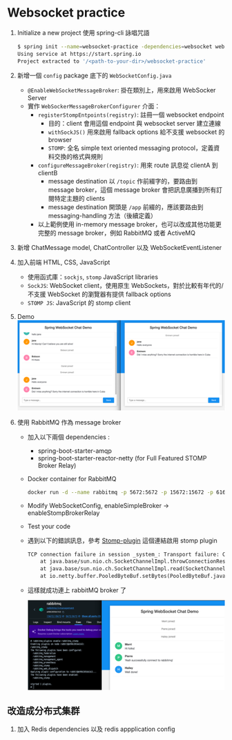 # Websocket practice 

1. Initialize a new project
   使用 spring-cli 詠唱咒語
   ```bash
   $ spring init --name=websocket-practice -dependencies=websocket websocket-practice
   Using service at https://start.spring.io
   Project extracted to '/<path-to-your-dir>/websocket-practice'
   ```

2. 新增一個 `config` package 底下的 `WebSocketConfig.java`
   - `@EnableWebSocketMessageBroker`: 掛在類別上，用來啟用 WebSocker Server
   - 實作 `WebSockerMessageBrokerConfigurer` 介面：
     - `registerStompEntpoints(registry)`: 註冊一個 websocket endpoint
       - 目的：client 會用這個 endpoint 與 websocket server 建立連線
       - `withSockJS()` 用來啟用 fallback options 給不支援 websocket 的 browser
       - `STOMP`: 全名 simple text oriented messaging protocol，定義資料交換的格式與規則
     - `configureMessageBroker(registry)`: 用來 route 訊息從 clientA 到 clientB
       - message destination 以 `/topic` 作前綴字的，要路由到 message broker，這個 message broker 會把訊息廣播到所有訂閱特定主題的 clients
       - message destination 開頭是 `/app` 前綴的，應該要路由到 messaging-handling 方法（後續定義）
     - 以上範例使用 in-memory message broker，也可以改成其他功能更完整的 message broker，例如 RabbitMQ 或者 ActiveMQ

3. 新增 ChatMessage model, ChatController 以及 WebSocketEventListener
4. 加入前端 HTML, CSS, JavaScript
   - 使用函式庫：`sockjs`, `stomp` JavaScript libraries
   - `SockJS`: WebSocket client，使用原生 WebSockets，對於比較有年代的/不支援 WebSocket 的瀏覽器有提供 fallback options 
   - `STOMP JS`: JavaScript 的 stomp client
5. Demo
   ![img](src/main/resources/static/img/demo-1.png)

6. 使用 RabbitMQ 作為 message broker
    - 加入以下兩個 dependencies :
        - spring-boot-starter-amqp
        - spring-boot-starter-reactor-netty (for Full Featured STOMP Broker Relay)
    - Docker container for RabbitMQ
      ```bash
      docker run -d --name rabbitmq -p 5672:5672 -p 15672:15672 -p 61613:61613 rabbitmq:3-management
      ```
    - Modify WebSocketConfig, enableSimpleBroker -> enableStompBrokerRelay
    - Test your code
    - 遇到以下的錯誤訊息，參考 [Stomp-plugin](https://www.rabbitmq.com/docs/stomp) 這個連結啟用 stomp plugin
      ```dockerfile
      TCP connection failure in session _system_: Transport failure: Connection reset
          at java.base/sun.nio.ch.SocketChannelImpl.throwConnectionReset(SocketChannelImpl.java:401) ~[na:na]
          at java.base/sun.nio.ch.SocketChannelImpl.read(SocketChannelImpl.java:434) ~[na:na]
          at io.netty.buffer.PooledByteBuf.setBytes(PooledByteBuf.java:255) ~[netty-buffer-4.1.111.Final.jar:4.1.111.Final] ...
      ``` 
    - 這樣就成功連上 rabbitMQ broker 了
      
      ![demo-2](src/main/resources/static/img/demo-2.png)
      
## 改造成分布式集群

1. 加入 Redis dependencies 以及 redis appplication config